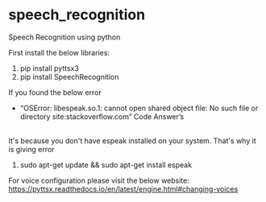 # speech_recognition
Speech Recognition using python

First install the below libraries:
1. pip install pyttsx3
2. pip install SpeechRecognition

If you found the below error 
- “OSError: libespeak.so.1: cannot open shared object file: No such file or directory site:stackoverflow.com” Code Answer’s
<br/>
It's because you don't have espeak installed on your system. That's why it is giving error

  1. sudo apt-get update && sudo apt-get install espeak

For voice configuration please visit the below website:
  https://pyttsx.readthedocs.io/en/latest/engine.html#changing-voices